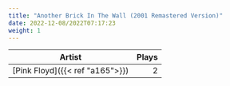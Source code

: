 ```yaml
---
title: "Another Brick In The Wall (2001 Remastered Version)"
date: 2022-12-08/2022T07:17:23
weight: 1
---
```




 Artist | Plays 
----- | -----:
[Pink Floyd]({{< ref "a165">}}) | 2
